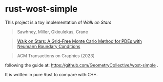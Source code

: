 # rust-wost-simple

This project is a toy implementation of _Walk on Stars_

> Sawhney, Miller, Gkioulekas, Crane

> [Walk on Stars: A Grid-Free Monte Carlo Method for PDEs with Neumann Boundary Conditions](https://www.cs.cmu.edu/~kmcrane/Projects/WalkOnStars/index.html)

> ACM Transactions on Graphics (2023)

following the guide at: https://github.com/GeometryCollective/wost-simple .

It is written in pure Rust to compare with C++.
